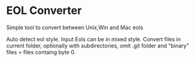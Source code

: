 # EOL Converter
Simple tool to convert between Unix,Win and Mac eols

Auto detect eol style. Input Eols can be in mixed style.
Convert files in current folder, optionally with subdirectories, omit .git folder and "binary" files = files containg byte 0.
